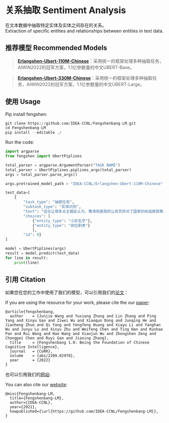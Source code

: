 # 关系抽取 Sentiment Analysis

在文本数据中抽取特定实体及实体之间存在的关系。  
Extraction of specific entities and relationships between entities in text data.

## 推荐模型 Recommended Models

> [**Erlangshen-Ubert-110M-Chinese**](https://huggingface.co/IDEA-CCNL/Erlangshen-Ubert-110M-Chinese)：采用统一的框架处理多种抽取任务，AIWIN2022的冠军方案，1.1亿参数量的中文UBERT-Base。

> [**Erlangshen-Ubert-330M-Chinese**](https://huggingface.co/IDEA-CCNL/Erlangshen-Ubert-330M-Chinese)：采用统一的框架处理多种抽取任务，AIWIN2022的冠军方案，1.1亿参数量的中文UBERT-Large。

## 使用 Usage

Pip install fengshen:

```python
git clone https://github.com/IDEA-CCNL/Fengshenbang-LM.git
cd Fengshenbang-LM
pip install --editable ./
```

Run the code:

```python
import argparse
from fengshen import UbertPiplines

total_parser = argparse.ArgumentParser("TASK NAME")
total_parser = UbertPiplines.piplines_args(total_parser)
args = total_parser.parse_args()

args.pretrained_model_path = "IDEA-CCNL/Erlangshen-Ubert-110M-Chinese"

test_data=[
    {
        "task_type": "抽取任务", 
        "subtask_type": "实体识别", 
        "text": "这也让很多业主据此认为，雅清苑是政府公务员挤对了国家的经适房政策。", 
        "choices": [ 
            {"entity_type": "小区名字"}, 
            {"entity_type": "岗位职责"}
            ],
        "id": 0}
]

model = UbertPiplines(args)
result = model.predict(test_data)
for line in result:
    print(line)
```


## 引用 Citation

如果您在您的工作中使用了我们的模型，可以引用我们的[论文](https://arxiv.org/abs/2209.02970)：

If you are using the resource for your work, please cite the our [paper](https://arxiv.org/abs/2209.02970):

```text
@article{fengshenbang,
  author    = {Junjie Wang and Yuxiang Zhang and Lin Zhang and Ping Yang and Xinyu Gao and Ziwei Wu and Xiaoqun Dong and Junqing He and Jianheng Zhuo and Qi Yang and Yongfeng Huang and Xiayu Li and Yanghan Wu and Junyu Lu and Xinyu Zhu and Weifeng Chen and Ting Han and Kunhao Pan and Rui Wang and Hao Wang and Xiaojun Wu and Zhongshen Zeng and Chongpei Chen and Ruyi Gan and Jiaxing Zhang},
  title     = {Fengshenbang 1.0: Being the Foundation of Chinese Cognitive Intelligence},
  journal   = {CoRR},
  volume    = {abs/2209.02970},
  year      = {2022}
}
```

也可以引用我们的[网站](https://github.com/IDEA-CCNL/Fengshenbang-LM/):

You can also cite our [website](https://github.com/IDEA-CCNL/Fengshenbang-LM/):

```text
@misc{Fengshenbang-LM,
  title={Fengshenbang-LM},
  author={IDEA-CCNL},
  year={2021},
  howpublished={\url{https://github.com/IDEA-CCNL/Fengshenbang-LM}},
}
```
